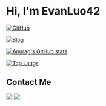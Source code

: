 # Hi, I'm EvanLuo42

[![GitHub](https://img.shields.io/badge/dynamic/json?logo=github&label=GitHub&labelColor=495867&color=495867&query=%24.data.totalSubs&url=https%3A%2F%2Fapi.spencerwoo.com%2Fsubstats%2F%3Fsource%3Dgithub%26queryKey%3Dhayschan&style=flat-square)](https://github.com/EvanLuo42)

[![Blog](https://img.shields.io/website?url=https%3A%2F%2Fwww.phakel.cn)](https://www.phakel.cn)

[![Anurag's GitHub stats](https://github-readme-stats.vercel.app/api?username=EvanLuo42)](https://github.com/anuraghazra/github-readme-stats)

[![Top Langs](https://github-readme-stats.vercel.app/api/top-langs/?username=EvanLuo42&layout=compact)](https://github.com/anuraghazra/github-readme-stats)

## Contact Me
<a href="https://t.me/lzy_0402"><img src="https://img.shields.io/badge/Telegram-2CA5E0?style=for-the-badge&logo=telegram&logoColor=white" /></a>
<a href="https://twitter.com/lzy_0402"><img src="https://img.shields.io/badge/Twitter-1DA1F2?style=for-the-badge&logo=twitter&logoColor=white" /></a>
